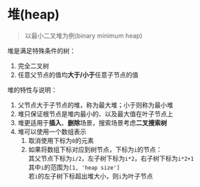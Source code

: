 # 堆(heap)

> 以最小二叉堆为例(binary minimum heap)

堆是满足特殊条件的树：

1. 完全二叉树
2. 任意父节点的值均**大于/小于**任意子节点的值

堆的特性与说明：

1. 父节点大于子节点的堆，称为最大堆；小于则称为最小堆
2. 堆只保证根节点是堆内最小的、以及最大值在叶子节点上
3. 堆更适用于**插入**、**删除**场景，搜索场景考虑**二叉搜索树**
4. 堆可以使用一个数组表示
    1. 取消使用下标为`0`的元素
    2. 如果将数组下标对应到树节点，下标为`i`的节点：  
       其父节点下标为`i/2`，左子树下标为`i*2`，右子树下标为`i*2+1`  
       其中`i`的范围为`[1, 'heap size']`  
       若`i`的左子树下标超出堆大小，则`i`为叶子节点
